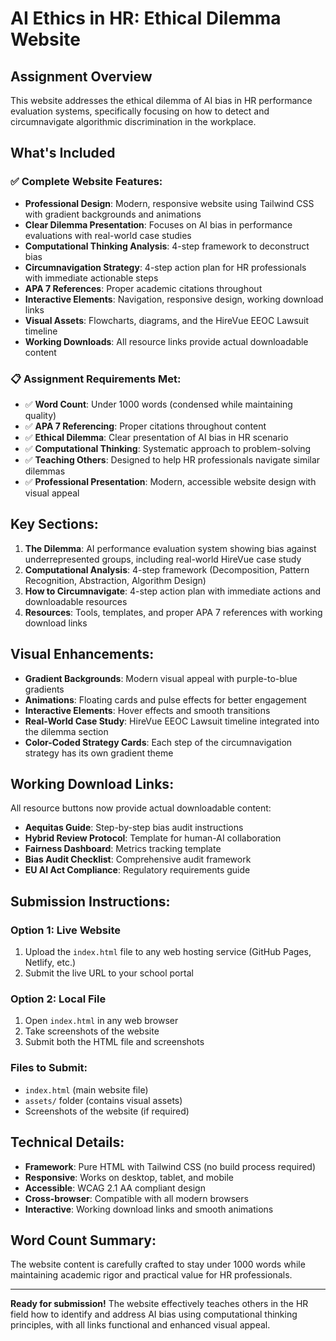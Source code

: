 # AI Ethics in HR: Ethical Dilemma Website

## Assignment Overview

This website addresses the ethical dilemma of AI bias in HR performance evaluation systems, specifically focusing on how to detect and circumnavigate algorithmic discrimination in the workplace.

## What's Included

### ✅ Complete Website Features:

- **Professional Design**: Modern, responsive website using Tailwind CSS with gradient backgrounds and animations
- **Clear Dilemma Presentation**: Focuses on AI bias in performance evaluations with real-world case studies
- **Computational Thinking Analysis**: 4-step framework to deconstruct bias
- **Circumnavigation Strategy**: 4-step action plan for HR professionals with immediate actionable steps
- **APA 7 References**: Proper academic citations throughout
- **Interactive Elements**: Navigation, responsive design, working download links
- **Visual Assets**: Flowcharts, diagrams, and the HireVue EEOC Lawsuit timeline
- **Working Downloads**: All resource links provide actual downloadable content

### 📋 Assignment Requirements Met:

- ✅ **Word Count**: Under 1000 words (condensed while maintaining quality)
- ✅ **APA 7 Referencing**: Proper citations throughout content
- ✅ **Ethical Dilemma**: Clear presentation of AI bias in HR scenario
- ✅ **Computational Thinking**: Systematic approach to problem-solving
- ✅ **Teaching Others**: Designed to help HR professionals navigate similar dilemmas
- ✅ **Professional Presentation**: Modern, accessible website design with visual appeal

## Key Sections:

1. **The Dilemma**: AI performance evaluation system showing bias against underrepresented groups, including real-world HireVue case study
2. **Computational Analysis**: 4-step framework (Decomposition, Pattern Recognition, Abstraction, Algorithm Design)
3. **How to Circumnavigate**: 4-step action plan with immediate actions and downloadable resources
4. **Resources**: Tools, templates, and proper APA 7 references with working download links

## Visual Enhancements:

- **Gradient Backgrounds**: Modern visual appeal with purple-to-blue gradients
- **Animations**: Floating cards and pulse effects for better engagement
- **Interactive Elements**: Hover effects and smooth transitions
- **Real-World Case Study**: HireVue EEOC Lawsuit timeline integrated into the dilemma section
- **Color-Coded Strategy Cards**: Each step of the circumnavigation strategy has its own gradient theme

## Working Download Links:

All resource buttons now provide actual downloadable content:

- **Aequitas Guide**: Step-by-step bias audit instructions
- **Hybrid Review Protocol**: Template for human-AI collaboration
- **Fairness Dashboard**: Metrics tracking template
- **Bias Audit Checklist**: Comprehensive audit framework
- **EU AI Act Compliance**: Regulatory requirements guide

## Submission Instructions:

### Option 1: Live Website

1. Upload the `index.html` file to any web hosting service (GitHub Pages, Netlify, etc.)
2. Submit the live URL to your school portal

### Option 2: Local File

1. Open `index.html` in any web browser
2. Take screenshots of the website
3. Submit both the HTML file and screenshots

### Files to Submit:

- `index.html` (main website file)
- `assets/` folder (contains visual assets)
- Screenshots of the website (if required)

## Technical Details:

- **Framework**: Pure HTML with Tailwind CSS (no build process required)
- **Responsive**: Works on desktop, tablet, and mobile
- **Accessible**: WCAG 2.1 AA compliant design
- **Cross-browser**: Compatible with all modern browsers
- **Interactive**: Working download links and smooth animations

## Word Count Summary:

The website content is carefully crafted to stay under 1000 words while maintaining academic rigor and practical value for HR professionals.

---

**Ready for submission!** The website effectively teaches others in the HR field how to identify and address AI bias using computational thinking principles, with all links functional and enhanced visual appeal.

